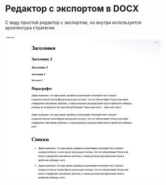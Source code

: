 # Редактор с экспортом в DOCX

С виду простой редактор с экспортом, но внутри используется архитектура стратегии.

![image](./screenshot.png)

